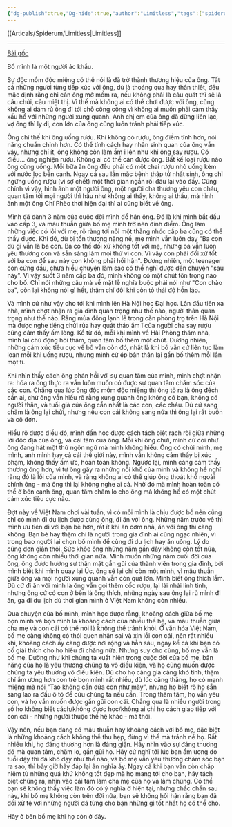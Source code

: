 ```yaml
---
{"dg-publish":true,"Dg-hide":true,"author":"Limitless","tags":["spiderum","articles","Limitless","life","relationship",null],"permalink":"/articals/chua-phan-loai/chung-ta-con-thay-bo-me-duoc-bao-lau/","dgPassFrontmatter":true}
---
```


[[Articals/Spiderum/Limitless\|Limitless]]

---

[Bài gốc](https://spiderum.com/bai-dang/Chung-Ta-Con-Thay-Bo-Me-Duoc-Bao-Lau-k47Nys7J7OuZ)

Bố mình là một người ác khẩu.

Sự độc mồm độc miệng có thể nói là đã trở thành thương hiệu của ông. Tất cả những người từng tiếp xúc với ông, dù là thoáng qua hay thân thiết, đều mặc định rằng chỉ cần ông mở mồm ra, nếu không phải là câu quát thì sẽ là câu chửi, câu miệt thị. Vì thế mà không ai có thể chơi được với ông, cũng không ai dám rủ ông đi tới chỗ công cộng vì không ai muốn phải cảm thấy xấu hổ với những người xung quanh. Anh chị em của ông đã dừng liên lạc, vợ ông thì ly dị, con lớn của ông cũng luôn tránh phải tiếp xúc.

Ông chỉ thế khi ông uống rượu. Khi không có rượu, ông điềm tĩnh hơn, nói năng chuẩn chỉnh hơn. Có thể tính cách hay nhân sinh quan của ông vẫn vậy, nhưng chí ít, ông không còn làm ầm ĩ lên như khi ông say rượu. Có điều... ông nghiện rượu. Không ai có thể cản được ông. Bất kể loại rượu nào ông cũng uống. Mỗi bữa ăn ông đều phải có một chai rượu nhỏ uống kèm với nước lọc bên cạnh. Ngay cả sau lần mắc bệnh thập tử nhất sinh, ông chỉ ngừng uống rượu (vì sợ chết) một thời gian ngắn rồi đâu lại vào đấy. Cũng chính vì vậy, hình ảnh một người ông, một người cha thương yêu con cháu, quan tâm tới mọi người thì hầu như không ai thấy, không ai thấu, mà hình ảnh một ông Chí Phèo thời hiện đại thì ai cũng biết về ông.

Mình đã dành 3 năm của cuộc đời mình để hận ông. Đó là khi mình bắt đầu vào cấp 3, và mâu thuẫn giữa bố mẹ mình trở nên đỉnh điểm. Ông làm những việc có lỗi với mẹ, rõ ràng tới nỗi một thằng nhóc cấp ba cũng có thể thấy được. Khi đó, dù bị tổn thương nặng nề, mẹ mình vẫn luôn dạy "Ba con dù gì vẫn là ba con. Ba có thể đối xử không tốt với mẹ, nhưng ba vẫn luôn yêu thương con và sẵn sàng làm mọi thứ vì con. Vì vậy con phải đối xử tốt với ba con để sau này con không phải hối hận". Đương nhiên, một teenager còn cứng đầu, chưa hiểu chuyện làm sao có thể nghĩ được đến chuyện "sau này". Vì vậy suốt 3 năm cấp ba đó, mình không có một chút tôn trọng nào cho bố. Chỉ nói những câu mà về mặt lễ nghĩa buộc phải nói như "Con chào ba", còn lại không nói gì hết, thậm chí đôi khi còn tỏ thái độ hỗn láo.

Và mình cứ như vậy cho tới khi mình lên Hà Nội học Đại học. Lần đầu tiên xa nhà, mình chợt nhận ra gia đình quan trọng như thế nào, người thân quan trọng như thế nào. Rằng mùa đông lạnh lẽ trong căn phòng trọ trên Hà Nội mà được nghe tiếng chửi rủa hay quát tháo ầm ĩ của người cha say rượu cũng cảm thấy ấm lòng. Kể từ đó, mỗi khi mình về Hải Phòng thăm nhà, mình lại chủ động hỏi thăm, quan tâm bố thêm một chút. Đương nhiên, những cảm xúc tiêu cực về bố vẫn còn đó, nhất là khi bố vẫn cứ liên tục làm loạn mỗi khi uống rượu, nhưng mình cứ ép bản thân lại gần bố thêm mỗi lần một tí.

Khi nhìn thấy cách ông phản hồi với sự quan tâm của mình, mình chợt nhận ra: hóa ra ông thực ra vẫn luôn muốn có được sự quan tâm chăm sóc của các con. Chẳng qua lúc ông độc mồm độc miệng thì ông tỏ ra là ông đếch cần ai, chứ ông vẫn hiểu rõ rằng xung quanh ông không có bạn, không có người thân, và tuổi già của ông cần nhất là các con, các cháu. Dù cứ sang chăm là ông lại chửi, nhưng nếu con cái không sang nữa thì ông lại rất buồn và cô đơn.

Hiểu rõ được điều đó, mình dần học được cách tách biệt rạch ròi giữa những lời độc địa của ông, và cái tâm của ông. Mỗi khi ông chửi, mình cứ coi như ông đang hát một thứ ngôn ngữ mà mình không hiểu. Ông có chửi mình, mẹ mình, anh mình hay cả cái thế giới này, mình vẫn không cảm thấy bị xúc phạm, không thấy ấm ức, hoàn toàn không. Ngược lại, mình càng cảm thấy thương ông hơn, vì tự ông gây ra những nỗi khổ của mình và không hề nghĩ rằng đó là lỗi của mình, và rằng không ai có thể giúp ông thoát khổ ngoài chính ông - mà ông thì lại không nghe ai cả. Nhờ đó mà mình hoàn toàn có thể ở bên cạnh ông, quan tâm chăm lo cho ông mà không hề có một chút cảm xúc tiêu cực nào.

Đợt này về Việt Nam chơi vài tuần, vì có mỗi mình là chịu được bố nên cũng chỉ có mình đi du lịch được cùng ông, đi ăn với ông. Những năm trước về thì mình ưu tiên đi với bạn bè hơn, rất ít khi ăn cơm nhà, ăn với ông thì càng không. Bạn bè hay thậm chí là người trong gia đình ai cũng ngạc nhiên, vì trong bao người lại chọn bố mình để cùng đi du lịch hay ăn uống. Lý do cũng đơn giản thôi. Sức khỏe ông những năm gần đây không còn tốt nữa, ông không còn nhiều thời gian nữa. Mình muốn những năm cuối đời của ông, ông được hưởng sự thân mật gần gũi của thành viên trong gia đình, bởi mình biết khi mình quay lại Úc, ông sẽ lại chỉ còn một mình, vì mâu thuẫn giữa ông và mọi người xung quanh vẫn còn quá lớn. Mình biết ông thích lắm. Dù cứ đi ăn với mình là ông vẫn gọi thêm cốc rượu, lại lải nhải linh tinh, nhưng ông cứ có con ở bên là ông thích, những ngày sau ông lại rủ mình đi ăn, gạ đi du lịch dù thời gian mình ở Việt Nam không còn nhiều.

Qua chuyện của bố mình, mình học được rằng, khoảng cách giữa bố mẹ bọn mình và bọn mình là khoảng cách của nhiều thế hệ, và mâu thuẫn giữa cha mẹ và con cái có thể nói là không thể tránh khỏi. Ở văn hóa Việt Nam, bố mẹ càng không có thói quen nhận sai và xin lỗi con cái, nên rất nhiều khi, khoảng cách ấy càng được nới rộng và hằn sâu, ngay kể cả khi bạn có cố giải thích cho họ hiểu đi chăng nữa. Nhưng suy cho cùng, bố mẹ vẫn là bố mẹ. Dường như khi chúng ta xuất hiện trong cuộc đời của bố mẹ, bản năng của họ là yêu thương chúng ta vô điều kiện, và họ cũng muốn được chúng ta yêu thương vô điều kiện. Dù cho họ càng già càng khó tính, thậm chí ẩm ương hơn con trẻ bọn mình rất nhiều, dù lúc căng thẳng, họ có mạnh miệng mà nói "Tao không cần đứa con như mày", nhưng họ biết rõ họ sẵn sàng lao ra đầu ô tô để cứu chúng ta nếu cần. Trong thâm tâm, họ vẫn yêu con, và họ vẫn muốn được gần gũi con cái. Chẳng qua là nhiều người trong số họ không biết cách/không được học/không ai chỉ họ cách giao tiếp với con cái - những người thuộc thế hệ khác - mà thôi.

Vậy nên, nếu bạn đang có mâu thuẫn hay khoảng cách với bố mẹ, đặc biệt là những khoảng cách không thể thu hẹp, đừng vì thế mà tránh né họ. Rất nhiều khi, họ đáng thương hơn là đáng giận. Hãy nhìn vào sự đáng thương đó mà quan tâm, chăm lo, gần gũi họ. Hãy cứ nghĩ tới lúc bạn ẩm ương do tuổi dậy thì đã khó dạy như thế nào, và bố mẹ vẫn yêu thương chăm sóc bạn ra sao, thì bây giờ hãy đáp lại ân nghĩa ấy. Ngay cả khi bạn vẫn còn chấp niệm từ những quá khứ không tốt đẹp mà họ mang tới cho bạn, hãy tách biệt chúng ra, nhìn vào cái tâm làm cha mẹ của họ và làm chúng. Có thể bạn sẽ không thấy việc làm đó có ý nghĩa ở hiện tại, nhưng chắc chắn sau này, khi bố mẹ không còn trên đời nữa, bạn sẽ không hối hận rằng bạn đã đối xử tệ với những người đã từng cho bạn những gì tốt nhất họ có thể cho.

Hãy ở bên bố mẹ khi họ còn ở đây.